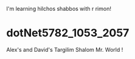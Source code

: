 I'm learning hilchos shabbos with r rimon!
# dotNet5782_1053_2057
Alex's and David's Targilim
Shalom Mr. World  !